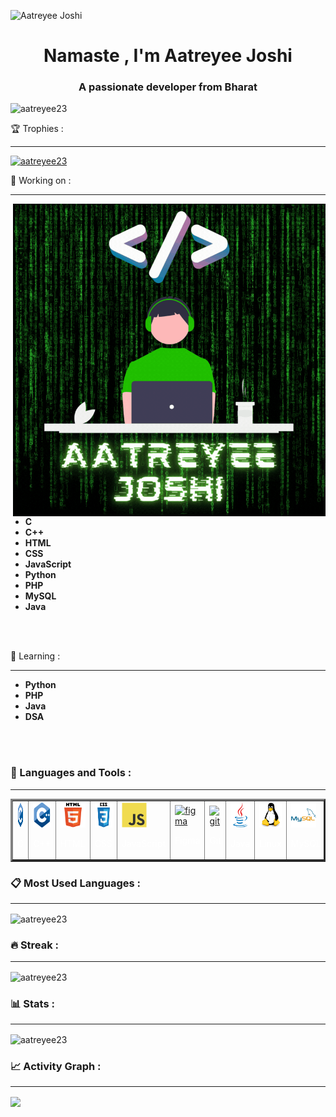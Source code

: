 <p><img src="https://capsule-render.vercel.app/api?type=waving&height=300&color=auto&text=Aatreyee%20Joshi&reversal=false&textBg=false&fontColor=ffffff&fontSize=80&animation=fadeIn&stroke=000000" alt="Aatreyee Joshi"></p>
<h1 align="center">Namaste , I'm Aatreyee Joshi</h1>   
<h3 align="center">A passionate developer from Bharat</h3>   
                           
<p align="left"> <img src="https://komarev.com/ghpvc/?username=aatreyee23&label=Profile%20views&color=0e75b6&style=flat" alt="aatreyee23" /> </p> 
<p align="left">🏆 Trophies : </p>
<hr></hr>
<p align="left"> <a href="https://github.com/ryo-ma/github-profile-trophy"><img src="https://github-profile-trophy.vercel.app/?username=aatreyee23&theme=darkhub&no-Frame=False&row=1&&margin-w=20&no-bg=True" alt="aatreyee23" /></a> </p> 
  
<p align="left">🔭 Working on :</p>
<hr></hr>

  <img src="https://github.com/Aatreyee23/Aatreyee23/blob/main/Aatreyee%20Joshi.gif" width="500px" height="500px" align="right">

<p><b>
  <ul>
    <li>C</li>
    <li>C++</li>
    <li>HTML</li>
    <li>CSS</li>
    <li>JavaScript</li>
    <li>Python</li>
    <li>PHP</li>
    <li>MySQL</li>
    <li>Java</li>
  </ul>
</b></p>
<br><br>
  
<p align="left">🌱 Learning :</p>
<hr></hr>
<p><b>
  <ul>
    <li>Python</li>
    <li>PHP</li>
    <li>Java</li>
    <li>DSA</li>
  </ul>
</b></p> 
<br><br>

<h3 align="left">🚀 Languages and Tools :</h3>
<hr></hr>
<p align="center"> 
  <table border=3>
  <tr>
  <td>
  <a href="https://www.cprogramming.com/" target="_blank" rel="noreferrer"> <img src="https://raw.githubusercontent.com/devicons/devicon/master/icons/c/c-original.svg" alt="c" width="40" height="40"/> </a>
  <p style="color:white">C</p>
  </td>
  <td>
  <a href="https://www.w3schools.com/cpp/" target="_blank" rel="noreferrer"> <img src="https://raw.githubusercontent.com/devicons/devicon/master/icons/cplusplus/cplusplus-original.svg" alt="cplusplus" width="40" height="40"/> </a> 
  <p style="color:white">C++</p>
  </td>
  <td>
  <a href="https://www.w3.org/html/" target="_blank" rel="noreferrer"> <img src="https://raw.githubusercontent.com/devicons/devicon/master/icons/html5/html5-original-wordmark.svg" alt="html5" width="40" height="40"/> </a>
  <p style="color:white">HTML</p>
  </td>
  <td>
  <a href="https://www.w3schools.com/css/" target="_blank" rel="noreferrer"> <img src="https://raw.githubusercontent.com/devicons/devicon/master/icons/css3/css3-original-wordmark.svg" alt="css3" width="40" height="40"/> </a>
  <p style="color:white">CSS</p>
  </td>
  <td>
  <a href="https://developer.mozilla.org/en-US/docs/Web/JavaScript" target="_blank" rel="noreferrer"> <img src="https://raw.githubusercontent.com/devicons/devicon/master/icons/javascript/javascript-original.svg" alt="javascript" width="40" height="40"/> </a> 
  <p style="color:white">JavaScript</p>
  </td>
  <td>
  <a href="https://www.figma.com/" target="_blank" rel="noreferrer"> <img src="https://www.vectorlogo.zone/logos/figma/figma-icon.svg" alt="figma" width="40" height="40"/> </a> 
  <p style="color:white">Figma</p>
  </td>
  <td>
  <a href="https://git-scm.com/" target="_blank" rel="noreferrer"> <img src="https://www.vectorlogo.zone/logos/git-scm/git-scm-icon.svg" alt="git" width="40" height="40"/> </a> 
  <p style="color:white">Git</p>
  </td>
  <td>
  <a href="https://www.java.com" target="_blank" rel="noreferrer"> <img src="https://raw.githubusercontent.com/devicons/devicon/master/icons/java/java-original.svg" alt="java" width="40" height="40"/> </a>
  <p style="color:white">Java</p>
  </td>
  <td>
  <a href="https://www.linux.org/" target="_blank" rel="noreferrer"> <img src="https://raw.githubusercontent.com/devicons/devicon/master/icons/linux/linux-original.svg" alt="linux" width="40" height="40"/> </a> 
  <p style="color:white">Linux</p>
  </td>
  <td>
  <a href="https://www.mysql.com/" target="_blank" rel="noreferrer"> <img src="https://raw.githubusercontent.com/devicons/devicon/master/icons/mysql/mysql-original-wordmark.svg" alt="mysql" width="40" height="40"/> </a>
  <p style="color:white">MySQL</p>
  </td>
  <td>
  <a href="https://www.php.net" target="_blank" rel="noreferrer"> <img src="https://raw.githubusercontent.com/devicons/devicon/master/icons/php/php-original.svg" alt="php" width="40" height="40"/> </a> 
  <p style="color:white">PHP</p>
  </td>
  <td>
  <a href="https://www.python.org" target="_blank" rel="noreferrer"> <img src="https://raw.githubusercontent.com/devicons/devicon/master/icons/python/python-original.svg" alt="python" width="40" height="40"/> </a>
  <p style="color:white">Python</p>
  </td>
  </tr>
  </table>
</p>

<h3 align="left">📋 Most Used Languages :</h3>
<hr></hr>
<p><img align="center" src="https://github-readme-stats.vercel.app/api/top-langs?username=aatreyee23&show_icons=true&locale=en&layout=normal&hide_border=true&theme=tokyonight" alt="aatreyee23" />

<h3 align="left">🔥 Streak :</h3>
<hr></hr>
<p><img align="center" src="https://github-readme-streak-stats.herokuapp.com/?user=aatreyee23&hide_border=true&theme=tokyonight" alt="aatreyee23" /></p>

<h3 align="left">📊 Stats :</h3>
<hr></hr>
<p><img align="center" src="https://github-readme-stats.vercel.app/api?username=aatreyee23&show_icons=true&theme=tokyonight&hide_border=true&rank_icon=github&locale=en" alt="aatreyee23" /></p>

<h3 align="left">📈 Activity Graph :</h3>
<hr></hr>
<p><img align="center" src="https://github-readme-activity-graph.vercel.app/graph?username=Aatreyee23&theme=tokyo-night&hide_border=true" /></p>


